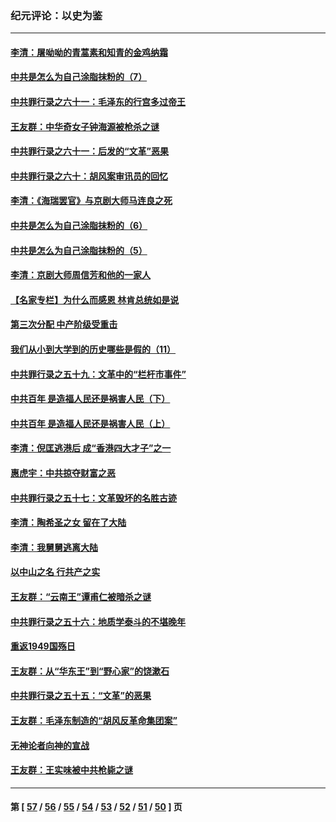 ### 纪元评论：以史为鉴
---
#### [李清：屠呦呦的青蒿素和知青的金鸡纳霜](../../pages/nsc1028/n13426884.md) 
#### [中共是怎么为自己涂脂抹粉的（7）](../../pages/nsc1028/n13431085.md) 
#### [中共罪行录之六十一：毛泽东的行宫多过帝王](../../pages/nsc1028/n13430849.md) 
#### [王友群：中华奇女子钟海源被枪杀之谜](../../pages/nsc1028/n13430555.md) 
#### [中共罪行录之六十一：后发的“文革”恶果](../../pages/nsc1028/n13426672.md) 
#### [中共罪行录之六十：胡风案审讯员的回忆](../../pages/nsc1028/n13423954.md) 
#### [李清：《海瑞罢官》与京剧大师马连良之死](../../pages/nsc1028/n13412316.md) 
#### [中共是怎么为自己涂脂抹粉的（6）](../../pages/nsc1028/n13412021.md) 
#### [中共是怎么为自己涂脂抹粉的（5）](../../pages/nsc1028/n13405477.md) 
#### [李清：京剧大师周信芳和他的一家人](../../pages/nsc1028/n13391411.md) 
#### [【名家专栏】为什么而感恩 林肯总统如是说](../../pages/nsc1028/n13402501.md) 
#### [第三次分配 中产阶级受重击](../../pages/nsc1028/n13401007.md) 
#### [我们从小到大学到的历史哪些是假的（11）](../../pages/nsc1028/n13395097.md) 
#### [中共罪行录之五十九：文革中的“栏杆市事件”](../../pages/nsc1028/n13390605.md) 
#### [中共百年 是造福人民还是祸害人民（下）](../../pages/nsc1028/n13389389.md) 
#### [中共百年 是造福人民还是祸害人民（上）](../../pages/nsc1028/n13388697.md) 
#### [李清：倪匡逃港后 成“香港四大才子”之一](../../pages/nsc1028/n13377522.md) 
#### [惠虎宇：中共掠夺财富之恶](../../pages/nsc1028/n13374142.md) 
#### [中共罪行录之五十七：文革毁坏的名胜古迹](../../pages/nsc1028/n13373282.md) 
#### [李清：陶希圣之女 留在了大陆](../../pages/nsc1028/n13367727.md) 
#### [李清：我舅舅逃离大陆](../../pages/nsc1028/n13343329.md) 
#### [以中山之名 行共产之实](../../pages/nsc1028/n13346437.md) 
#### [王友群：“云南王”谭甫仁被暗杀之谜](../../pages/nsc1028/n13357123.md) 
#### [中共罪行录之五十六：地质学泰斗的不堪晚年](../../pages/nsc1028/n13355675.md) 
#### [重返1949国殇日](../../pages/nsc1028/n13346372.md) 
#### [王友群：从“华东王”到“野心家”的饶漱石](../../pages/nsc1028/n13346037.md) 
#### [中共罪行录之五十五：“文革”的恶果](../../pages/nsc1028/n13324062.md) 
#### [王友群：毛泽东制造的“胡风反革命集团案”](../../pages/nsc1028/n13324909.md) 
#### [无神论者向神的宣战](../../pages/nsc1028/n13281535.md) 
#### [王友群：王实味被中共枪毙之谜](../../pages/nsc1028/n13307502.md) 

---
#### 第 [ [57](./57.md) / [56](./56.md) / [55](./55.md) / [54](./54.md) / [53](./53.md) / [52](./52.md) / [51](./51.md) / [50](./50.md) ] 页
